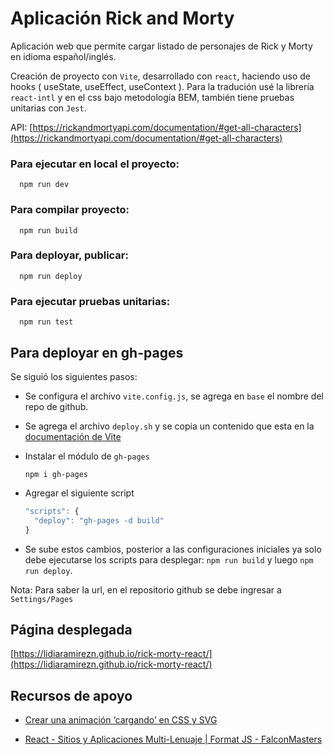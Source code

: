 # Aplicación Rick and Morty

Aplicación web que permite cargar listado de personajes de Rick y Morty en idioma español/inglés.

Creación de proyecto con `Vite`, desarrollado con `react`, haciendo uso de hooks ( useState, useEffect, useContext ). Para la tradución usé la librería `react-intl` y en el css bajo metodología BEM, también tiene pruebas unitarias con `Jest`.

API: [https://rickandmortyapi.com/documentation/#get-all-characters](https://rickandmortyapi.com/documentation/#get-all-characters)

### Para ejecutar en local el proyecto: 
```shell 
  npm run dev 
```

### Para compilar proyecto:
```shell 
  npm run build
```

### Para deployar, publicar:
```shell 
  npm run deploy
```

### Para ejecutar pruebas unitarias:
```shell 
  npm run test
```
## Para deployar en gh-pages
Se siguió los siguientes pasos:

- Se configura el archivo `vite.config.js`, se agrega en `base` el nombre del repo de github.

- Se agrega el archivo `deploy.sh` y se copia un contenido que esta en la [documentación de Vite](https://vitejs.dev/guide/static-deploy.html)

- Instalar el módulo de `gh-pages`
  ```shell 
  npm i gh-pages
  ```

- Agregar el siguiente script
  ```js
  "scripts": {
    "deploy": "gh-pages -d build"
  }
  ```

- Se sube estos cambios, posterior a las configuraciones iniciales ya solo debe ejecutarse los scripts para desplegar: `npm run build` y luego `npm run deploy`.

Nota: Para saber la url, en el repositorio github se debe ingresar a `Settings/Pages`
## Página desplegada

[https://lidiaramirezn.github.io/rick-morty-react/](https://lidiaramirezn.github.io/rick-morty-react/)

## Recursos de apoyo
- [Crear una animación ‘cargando’ en CSS y SVG](http://developinginspanish.com/2021/02/04/crear-una-animacion-cargando-en-css-y-svg/)

- [React - Sitios y Aplicaciones Multi-Lenuaje | Format JS - FalconMasters
](https://www.youtube.com/watch?v=OueflnXmo1U&t=3307s)